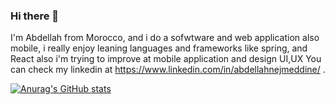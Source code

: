 ### Hi there 👋

I'm Abdellah from Morocco, and i do a sofwtware and web application also mobile, i really enjoy leaning languages and frameworks like spring, and React also i'm trying to improve at mobile application and design UI,UX  You can check my linkedin at https://www.linkedin.com/in/abdellahnejmeddine/ .

[![Anurag's GitHub stats](https://github-readme-stats.vercel.app/api?abdonajm=anuraghazra)](https://github.com/anuraghazra/github-readme-stats)

